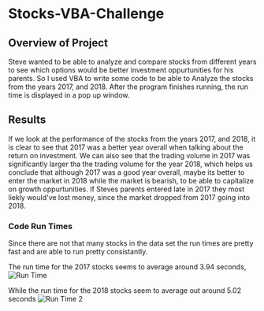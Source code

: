 # Stocks-VBA-Challenge
## Overview of Project 

  Steve wanted to be able to analyze and compare stocks from different years to see which options would be better investment oppurtunities for his parents. So I used VBA to write some code to be able to Analyze the stocks from the years 2017, and 2018. After the program finishes running, the run time is displayed in a pop up window. 

## Results 

  If we look at the performance of the stocks from the years 2017, and 2018, it is clear to see that 2017 was a better year overall when talking about the return on investment. We can also see that the trading volume in 2017 was significantly larger tha the trading volume for the year 2018, which helps us conclude that although 2017 was a good year overall, maybe its better to enter the market in 2018 while the market is bearish, to be able to capitalize on growth oppurtunities. If Steves parents entered late in 2017 they most liekly would've lost money, since the market dropped from 2017 going into 2018. 
  
### Code Run Times

  Since there are not that many stocks in the data set the run times are pretty fast and are able to run pretty consistantly. 
  
  The run time for the 2017 stocks seems to average around 3.94 seconds, 
 ![Run Time]() 
  
  While the run time for the 2018 stocks seem to average out around 5.02 seconds
  ![Run Time 2]()
